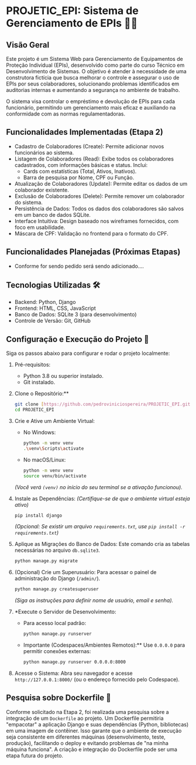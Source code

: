 # PROJETIC_EPI: Sistema de Gerenciamento de EPIs 👷🚧

## Visão Geral

Este projeto é um Sistema Web para Gerenciamento de Equipamentos de Proteção Individual (EPIs), desenvolvido como parte do curso Técnico em Desenvolvimento de Sistemas. O objetivo é atender à necessidade de uma construtora fictícia que busca melhorar o controle e assegurar o uso de EPIs por seus colaboradores, solucionando problemas identificados em auditorias internas e aumentando a segurança no ambiente de trabalho.

O sistema visa controlar o empréstimo e devolução de EPIs para cada funcionário, permitindo um gerenciamento mais eficaz e auxiliando na conformidade com as normas regulamentadoras.

## Funcionalidades Implementadas (Etapa 2)

* Cadastro de Colaboradores (Create): Permite adicionar novos funcionários ao sistema.
* Listagem de Colaboradores (Read): Exibe todos os colaboradores cadastrados, com informações básicas e status. Inclui:
    * Cards com estatísticas (Total, Ativos, Inativos).
    * Barra de pesquisa por Nome, CPF ou Função.
* Atualização de Colaboradores (Update): Permite editar os dados de um colaborador existente.
* Exclusão de Colaboradores (Delete): Permite remover um colaborador do sistema.
* Persistência de Dados: Todos os dados dos colaboradores são salvos em um banco de dados SQLite.
* Interface Intuitiva: Design baseado nos wireframes fornecidos, com foco em usabilidade.
* Máscara de CPF: Validação no frontend para o formato do CPF.

## Funcionalidades Planejadas (Próximas Etapas)

* Conforme for sendo pedido será sendo adicionado....

## Tecnologias Utilizadas 🛠️

* Backend: Python, Django 
* Frontend: HTML, CSS, JavaScript
* Banco de Dados: SQLite 3 (para desenvolvimento)
* Controle de Versão: Git, GitHub

## Configuração e Execução do Projeto 🚀

Siga os passos abaixo para configurar e rodar o projeto localmente:

1.  Pré-requisitos:
    * Python 3.8 ou superior instalado.
    * Git instalado.

2.  Clone o Repositório:**
    ```bash
    git clone [https://github.com/pedroviniciospereira/PROJETIC_EPI.git](https://github.com/pedroviniciospereira/PROJETIC_EPI.git)
    cd PROJETIC_EPI
    ```

3.  Crie e Ative um Ambiente Virtual:
    * No Windows:
        ```bash
        python -m venv venv
        .\venv\Scripts\activate
        ```
    * No macOS/Linux:
        ```bash
        python -m venv venv
        source venv/bin/activate
        ```
    *(Você verá `(venv)` no início do seu terminal se a ativação funcionou).*

4.  Instale as Dependências:
    *(Certifique-se de que o ambiente virtual esteja ativo)*
    ```bash
    pip install django
    ```
    *(Opcional: Se existir um arquivo `requirements.txt`, use `pip install -r requirements.txt`)*

5.  Aplique as Migrações do Banco de Dados:
    Este comando cria as tabelas necessárias no arquivo `db.sqlite3`.
    ```bash
    python manage.py migrate
    ```

6.  (Opcional) Crie um Superusuário:
    Para acessar o painel de administração do Django (`/admin/`).
    ```bash
    python manage.py createsuperuser
    ```
    *(Siga as instruções para definir nome de usuário, email e senha).*

7.  *Execute o Servidor de Desenvolvimento:
    * Para acesso local padrão:
        ```bash
        python manage.py runserver
        ```
    * Importante (Codespaces/Ambientes Remotos):** Use `0.0.0.0` para permitir conexões externas:
        ```bash
        python manage.py runserver 0.0.0.0:8000
        ```

8.  Acesse o Sistema:
    Abra seu navegador e acesse `http://127.0.0.1:8000/` (ou o endereço fornecido pelo Codespace).

## Pesquisa sobre Dockerfile 🐳

Conforme solicitado na Etapa 2, foi realizada uma pesquisa sobre a integração de um `Dockerfile` ao projeto. Um Dockerfile permitiria "empacotar" a aplicação Django e suas dependências (Python, bibliotecas) em uma imagem de contêiner. Isso garante que o ambiente de execução seja consistente em diferentes máquinas (desenvolvimento, teste, produção), facilitando o deploy e evitando problemas de "na minha máquina funciona". A criação e integração do Dockerfile pode ser uma etapa futura do projeto.

